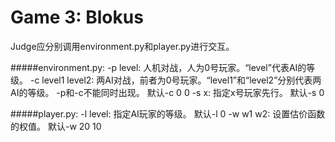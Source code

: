 Game 3: Blokus
======

Judge应分别调用environment.py和player.py进行交互。

#####environment.py:
-p level: 人机对战，人为0号玩家。“level”代表AI的等级。
-c level1 level2: 两AI对战，前者为0号玩家。“level1”和“level2”分别代表两AI的等级。
    -p和-c不能同时出现。
    默认-c 0 0
-s x: 指定x号玩家先行。
    默认-s 0

#####player.py:
-l level: 指定AI玩家的等级。
    默认-l 0
-w w1 w2: 设置估价函数的权值。
    默认-w 20 10

